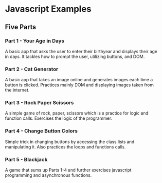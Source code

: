 # Javascript Examples

## Five Parts

### Part 1 - Your Age in Days

A basic app that asks the user to enter their birthyear and displays their age in days. It tackles how to prompt the user, utilizing buttons, and DOM.

### Part 2 - Cat Generator

A basic app that takes an image online and generates images each time a button is clicked. Practices mainly DOM and displaying images taken from the internet.

### Part 3 - Rock Paper Scissors

A simple game of rock, paper, scissors which is a practice for logic and function calls. Exercises the logic of the programmer.

### Part 4 - Change Button Colors

Simple trick in changing buttons by accessing the class lists and manipulating it. Also practices the loops and functions calls.

### Part 5 - Blackjack

A game that sums up Parts 1-4 and further exercises javascript programming and asynchronous functions.
